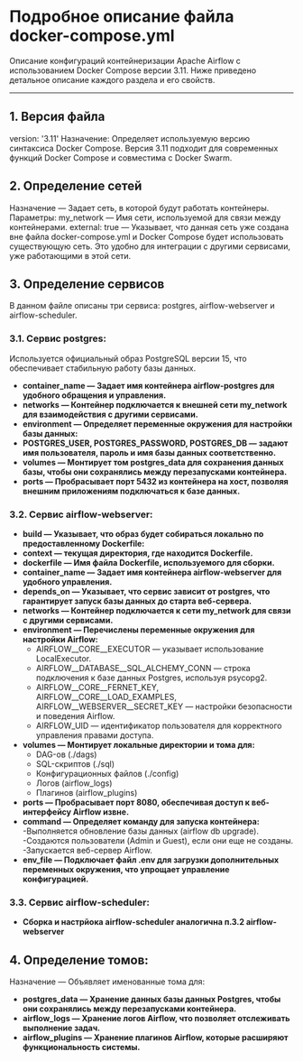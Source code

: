 # Подробное описание файла docker-compose.yml

Описание конфигураций контейнеризации Apache Airflow с использованием Docker Compose версии 3.11. Ниже приведено детальное описание каждого раздела и его свойств.

---

## 1. Версия файла

version: '3.11'
Назначение:
Определяет используемую версию синтаксиса Docker Compose. Версия 3.11 подходит для современных функций Docker Compose и совместима с Docker Swarm.

## 2. Определение сетей

Назначение — Задает сеть, в которой будут работать контейнеры.
Параметры:
my_network — Имя сети, используемой для связи между контейнерами.
external: true — Указывает, что данная сеть уже создана вне файла docker-compose.yml и Docker Compose будет использовать существующую сеть. Это удобно для интеграции с другими сервисами, уже работающими в этой сети.


## 3. Определение сервисов
В данном файле описаны три сервиса: postgres, airflow-webserver и airflow-scheduler.

### 3.1. Сервис postgres:

Используется официальный образ PostgreSQL версии 15, что обеспечивает стабильную работу базы данных.
- **container_name — Задает имя контейнера airflow-postgres для удобного обращения и управления.**
- **networks — Контейнер подключается к внешней сети my_network для взаимодействия с другими сервисами.**
- **environment — Определяет переменные окружения для настройки базы данных:**
- **POSTGRES_USER, POSTGRES_PASSWORD, POSTGRES_DB — задают имя пользователя, пароль и имя базы данных соответственно.**
- **volumes — Монтирует том postgres_data для сохранения данных базы, чтобы они сохранялись между перезапусками контейнера.**
- **ports — Пробрасывает порт 5432 из контейнера на хост, позволяя внешним приложениям подключаться к базе данных.**

### 3.2. Сервис airflow-webserver:

- **build — Указывает, что образ будет собираться локально по предоставленному Dockerfile:**
- **context — текущая директория, где находится Dockerfile.**
- **dockerfile — Имя файла Dockerfile, используемого для сборки.**
- **container_name — Задает имя контейнера airflow-webserver для удобного управления.**
- **depends_on — Указывает, что сервис зависит от postgres, что гарантирует запуск базы данных до старта веб-сервера.**
- **networks — Контейнер подключается к сети my_network для связи с другими сервисами.**
- **environment — Перечислены переменные окружения для настройки Airflow:**
    - AIRFLOW__CORE__EXECUTOR — указывает использование LocalExecutor.
    - AIRFLOW__DATABASE__SQL_ALCHEMY_CONN — строка подключения к базе данных Postgres, используя psycopg2.
    - AIRFLOW__CORE__FERNET_KEY, AIRFLOW__CORE__LOAD_EXAMPLES, AIRFLOW__WEBSERVER__SECRET_KEY — настройки безопасности и поведения Airflow.
    - AIRFLOW_UID — идентификатор пользователя для корректного управления правами доступа.
- **volumes — Монтирует локальные директории и тома для:**
    - DAG-ов (./dags)
    - SQL-скриптов (./sql)
    - Конфигурационных файлов (./config)
    - Логов (airflow_logs)
    - Плагинов (airflow_plugins)
- **ports — Пробрасывает порт 8080, обеспечивая доступ к веб-интерфейсу Airflow извне.**
- **command — Определяет команду для запуска контейнера:**
    -Выполняется обновление базы данных (airflow db upgrade).
    -Создаются пользователи (Admin и Guest), если они еще не созданы.
    -Запускается веб-сервер Airflow.
- **env_file — Подключает файл .env для загрузки дополнительных переменных окружения, что упрощает управление конфигурацией.**

### 3.3. Сервис airflow-scheduler:

- **Сборка и настрйока airflow-scheduler аналогична п.3.2 airflow-webserver**

## 4. Определение томов:

Назначение — Объявляет именованные тома для:
- **postgres_data — Хранение данных базы данных Postgres, чтобы они сохранялись между перезапусками контейнера.**
- **airflow_logs — Хранение логов Airflow, что позволяет отслеживать выполнение задач.**
- **airflow_plugins — Хранение плагинов Airflow, которые расширяют функциональность системы.**
